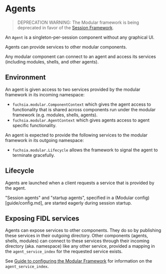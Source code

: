 # Agents

> DEPRECATION WARNING: The Modular framework is being deprecated in favor of
> the [Session Framework](/docs/concepts/session/introduction.md).

An `Agent` is a singleton-per-session component without any graphical UI.

Agents can provide services to other modular components.

Any modular component can connect to an agent and access its services (including
modules, shells, and other agents).

## Environment

An agent is given access to two services provided by the modular framework in
its incoming namespace:

*   `fuchsia.modular.ComponentContext` which gives the agent access to
    functionality that is shared across components run under the modular
    framework (e.g. modules, shells, agents).
*   `fuchsia.modular.AgentContext` which gives agents access to agent specific
    functionality.

An agent is expected to provide the following services to the modular framework in its
outgoing namespace:

*   `fuchsia.modular.Lifecycle` allows the framework to signal the agent
    to terminate gracefully.

## Lifecycle

Agents are launched when a client requests a service that is provided by the agent.

"Session agents" and "startup agents", specified in a (Modular
config)[guide/config.md], are started eagerly during session startup.

## Exposing FIDL services

Agents can expose services to other components. They do so by publishing
these services in their outgoing directory. Other components (agents, shells, modules)
can connect to these services through their incoming directory (aka. namespace)
like any other service, provided a mapping in the `agent_service_index`
for the requested service exists.

See [Guide to configuring the Modular Framework](guide/config.md) for information on
the `agent_service_index`.

